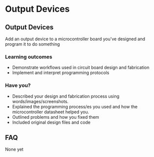 # Output Devices

## Output Devices

Add an output device to a microcontroller board you've designed and program it to do something

### Learning outcomes

* Demonstrate workflows used in circuit board design and fabrication
* Implement and interpret programming protocols

### Have you?

* Described your design and fabrication process using words/images/screenshots.
* Explained the programming process/es you used and how the microcontroller datasheet helped you.
* Outlined problems and how you fixed them
* Included original design files and code

## FAQ

None yet
